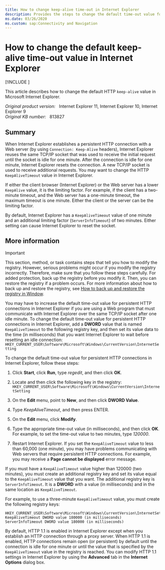 ```yaml
---
title: How to change keep-alive time-out in Internet Explorer
description: Provides the steps to change the default time-out value for persistent HTTP connections in Internet Explorer.
ms.date: 03/26/2020
ms.custom: sap:Connectivity and Navigation
---
```

# How to change the default keep-alive time-out value in Internet Explorer

[!INCLUDE [](../../../includes/browsers-important.md)]

This article describes how to change the default HTTP `keep-alive` value in Microsoft Internet Explorer.

_Original product version:_ &nbsp; Internet Explorer 11, Internet Explorer 10, Internet Explorer 9  
_Original KB number:_ &nbsp; 813827

## Summary

When Internet Explorer establishes a persistent HTTP connection with a Web server (by using `Connection: Keep-Alive` headers), Internet Explorer reuses the same TCP/IP socket that was used to receive the initial request until the socket is idle for one minute. After the connection is idle for one minute, Internet Explorer resets the connection. A new TCP/IP socket is used to receive additional requests. You may want to change the HTTP `KeepAliveTimeout` value in Internet Explorer.

If either the client browser (Internet Explorer) or the Web server has a lower `KeepAlive` value, it is the limiting factor. For example, if the client has a two-minute timeout, and the Web server has a one-minute timeout, the maximum timeout is one minute. Either the client or the server can be the limiting factor.

By default, Internet Explorer has a `KeepAliveTimeout` value of one minute and an additional limiting factor (`ServerInfoTimeout`) of two minutes. Either setting can cause Internet Explorer to reset the socket.

## More information

> [!IMPORTANT]
> This section, method, or task contains steps that tell you how to modify the registry. However, serious problems might occur if you modify the registry incorrectly. Therefore, make sure that you follow these steps carefully. For added protection, back up the registry before you modify it. Then, you can restore the registry if a problem occurs. For more information about how to back up and restore the registry, see [How to back up and restore the registry in Window](https://support.microsoft.com/help/322756).

You may have to increase the default time-out value for persistent HTTP connections in Internet Explorer if you are using a Web program that must communicate with Internet Explorer over the same TCP/IP socket after one idle minute. To change the default time-out value for persistent HTTP connections in Internet Explorer, add a **DWORD** value that is named `KeepAliveTimeout` to the following registry key, and then set its value data to the time (in milliseconds) that you want Internet Explorer to wait before resetting an idle connection:  
`HKEY_CURRENT_USER\Software\Microsoft\Windows\CurrentVersion\InternetSetting`

To change the default time-out value for persistent HTTP connections in Internet Explorer, follow these steps:

1. Click **Start**, click **Run**, type *regedit*, and then click **OK**.

2. Locate and then click the following key in the registry:  
   `HKEY_CURRENT_USER\Software\Microsoft\Windows\CurrentVersion\InternetSetting`

3. On the **Edit** menu, point to **New**, and then click **DWORD Value**.
4. Type *KeepAliveTimeout*, and then press ENTER.
5. On the **Edit** menu, click **Modify**.

6. Type the appropriate time-out value (in milliseconds), and then click **OK**. For example, to set the time-out value to two minutes, type *120000*.

7. Restart Internet Explorer. If you set the `KeepAliveTimeout` value to less than 60,000 (one minute), you may have problems communicating with Web servers that require persistent HTTP connections. For example, you may receive a **Page cannot be displayed** error message.

If you must have a `KeepAliveTimeout` value higher than 120000 (two minutes), you must create an additional registry key and set its value equal to the `KeepAliveTimeout` value that you want. The additional registry key is `ServerInfoTimeout`. It is a **DWORD** with a value (in milliseconds) and in the same location as `KeepAliveTimeout`.

For example, to use a three-minute `KeepAliveTimeout` value, you must create the following registry keys:

```console
HKEY_CURRENT_USER\Software\Microsoft\Windows\CurrentVersion\InternetSetting  
KeepAliveTimeout DWORD value 180000 (in milliseconds)  
ServerInfoTimeout DWORD value 180000 (in milliseconds)
```

By default, HTTP 1.1 is enabled in Internet Explorer except when you establish an HTTP connection through a proxy server. When HTTP 1.1 is enabled, HTTP connections remain open (or persistent) by default until the connection is idle for one minute or until the value that is specified by the `KeepAliveTimeout` value in the registry is reached. You can modify HTTP 1.1 settings in Internet Explorer by using the **Advanced** tab in the **Internet Options** dialog box.
